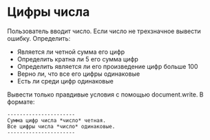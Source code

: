 # Цифры числа

Пользователь вводит число. Если число не трехзначное вывести ошибку.
Определить:

 - Является ли четной сумма его цифр
 - Определить кратна ли 5 его сумма цифр
 - Определить является ли его произведение цифр больше 100
 - Верно ли, что все его цифры одинаковые
 - Есть ли среди цифр одинаковые

Вывести только правдивые условия с помощью document.write.
В формате:
```
----------------------
Сумма цифр числа *число* четная.
Все цифры числа *число* одинаковые.
----------------------
```
